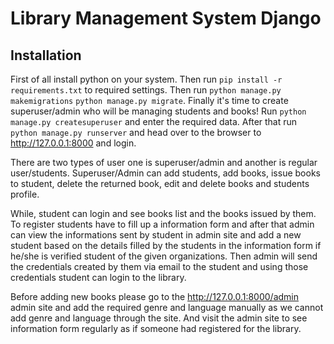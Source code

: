 # Library Management System Django

## Installation

First of all install python on your system. Then run `pip install -r requirements.txt` to required settings.
Then run `python manage.py makemigrations` `python manage.py migrate`.
Finally it's time to create superuser/admin who will be managing students and books!
Run `python manage.py createsuperuser` and enter the required data.
After that run `python manage.py runserver` and head over to the browser to http://127.0.0.1:8000 and login.

There are two types of user one is superuser/admin and another is regular user/students.
Superuser/Admin can add students, add books, issue books to student, delete the returned book, edit and delete books and students profile.

While, student can login and see books list and the books issued by them.
To register students have to fill up a information form and after that admin can view the informations sent by student in admin site and add a new student based on the details filled by the students in the information form if he/she is verified student of the given organizations.
Then admin will send the credentials created by them via email to the student and using those credentials student can login to the library.

Before adding new books please go to the http://127.0.0.1:8000/admin admin site and add the required genre and language manually as we cannot add genre and language through the site. And visit the admin site to see information form regularly as if someone had registered for the library.
